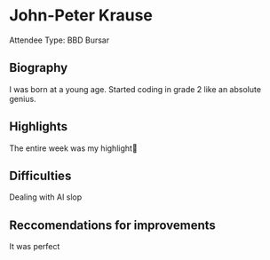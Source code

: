 # John-Peter Krause

Attendee Type: BBD Bursar

## Biography

I was born at a young age. Started coding in grade 2 like an absolute genius.

## Highlights

The entire week was my highlight🤯

## Difficulties

Dealing with AI slop

## Reccomendations for improvements

It was perfect